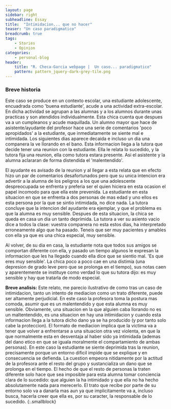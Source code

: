 ```yaml
---
layout: page
sidebar: right
subheadline: Essay
title:  "Intimidacion... que no hacer"
teaser: "Un caso paradigmatico"
breadcrumb: true
tags:
    - Stories
    - Opinion
categories:
    - personal-blog
header:
    title: "R. Checa-Garcia webpage |  Un caso... paradigmatico"
    pattern: pattern_jquery-dark-grey-tile.png
---
```


### Breve historia

Este caso se produce en un contexto escolar, una estudiante adolescente, encuadrada como
'buena estudiante', acude a una actividad extra-escolar. En dicha actividad se agrupan
a las alumnas y a los alumnos durante unas practicas y son atendidos individualmente. Esta chica cuenta que despues va
a un cumpleanos y acude maquillada. Un alumno mayor que hace de asistente/ayudante del profesor
 hace una serie de comentarios 'poco apropidados' a la estudiante, que inmediatamente se siente mal e
intimidada. Los siguientes dias aparece decaida e incluso un dia una companera la ve
llorando en el bano. Esta informacion llega a la tutora que decide tener una reunion con
la estudiante. Ella le relata lo sucedido, y la tutora fija una reunion, ella como tutora
estara presente. Asi el asistente y la alumna aclararan de forma distendida el
'malentendido'.

El ayudante es avisado de la reunion y al llegar a esta relata que en efecto hizo un par
de comentarios desafortunados pero que su unica intencion era advertir a la alumna de los
peligros a los que una adolescente despreocupada se enfrenta y preferia ser el quien
hiciera en esta ocasion el papel incomodo para que ella este prevenida. La estudiante en esta
situacion en que se enfrenta a dos personas de mas edad y uno ellos es esta persona por la que se
sintio intimidada, no dice nada. La tutora concluye que la intencion del ayudante era
ejemplar, y que el problema es que la alumna es muy sensible. Despues de esta situacion, la chica se queda en
casa un dia un tanto deprimida. La tutora a ver su asiento vacio dice a todos la clase:
vuestra companera no esta estos dias, ha interpretado erroneamente algo que
ha pasado. Teneis que ser muy pacientes y amables con ella ya que es una chica especial,
muy sensible.

Al volver, de su dia en casa, la estudiante nota que todos sus amigos se comportan
diferente con ella, y pasado un tiempo algunos le expresan la informacion que les ha llegado cuando ella
dice que se sientio mal. 'Es que eres muy sensible'.
La chica poco a poco cae en una distimia (una depresion de grado leve pero que se
prolonga en el tiempo), sus notas caen y aparentemente se instituye como verdad lo que su tutora
dijo: es muy sensible y hay que tratarla de modo especial.


**Breve analisis:**
Este relato, me parecio ilustrativo de como tras un caso de intimidacion, tanto un intento de mediacion como un trato diferente, puede ser altamente perjudicial. En este caso la profesora toma la postura mas comoda, asumir que es un malentendido y que esta alumna es muy sensible. Obviamente, una situacion en la que alguien caba llorando no es un maltentendido, es una situacion en hay una intimidacion y cuando esta informacion llega a la tutora dicho dano ya se ha producido (y por tanto solo cabe la proteccion). El formato de mediacion implica que la victima va a tener que volver a enfrentarse a una situacion otra vez violenta, en que la que normalmente esta en desventaja al haber sido ya intimidada (ademas del dano etico en que se iguala moralmente el compartamiento de ambas personas). En este caso la estudiante se siente deprimida tras la reunion, precisamente porque un entorno dificil impide que se explique y en consecuencia se defienda. La cuestion empeora nitidamente por la actitud de la profesora ante el resto del grupo y sustancializa un dano que se prolonga en el tiempo. El hecho de que el resto de personas la traten diferente solo hace que sea imposible para esta alumna tomar conciencia clara de lo sucedido: que alguien la ha intimidado y que ella no ha hecho absolutamente nada para merecerlo. El trato que recibe por parte de su entorno solo va a danarla mas aun ya que implicitamente va a, incluso busca, hacerla creer que ella es, por su caracter, la responsable de lo sucedido.
{:.smallblock}
